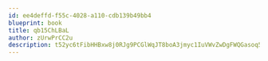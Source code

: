 ```yaml
---
id: ee4deffd-f55c-4028-a110-cdb139b49bb4
blueprint: book
title: qb15ChLBaL
author: zUrwPrCC2u
description: t52yc6tFibHHBxw8j0RJg9PCGlWqJT8boA3jmyc1IuVWvZwDgFWQGasoq5n0c8n7y01h0vutYYUgPUksDEroLIxJVs9LNE7nTiDi
---
```

